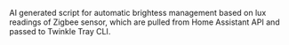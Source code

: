 AI generated script for automatic brightess management based on lux readings of Zigbee sensor, which are pulled from Home Assistant API and passed to Twinkle Tray CLI. 
